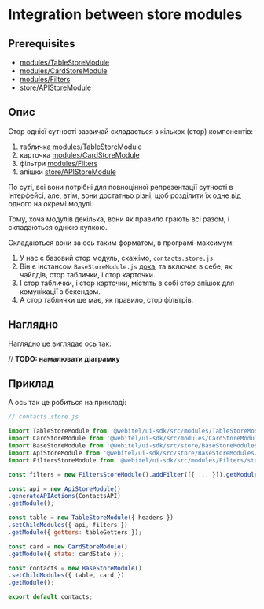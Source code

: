 # Integration between store modules

## Prerequisites

* [modules/TableStoreModule](../../../webitel-ui/modules/table-store-module/Readme.md)
* [modules/CardStoreModule](../../../webitel-ui/modules/card-store-module/Readme.md)
* [modules/Filters](../../../webitel-ui/modules/Filters/Readme.md)
* [store/APIStoreModule](../../../webitel-ui/store/api-store-module/Readme.md)

## Опис

Стор однієї сутності зазвичай складається з кількох (стор) компонентів:

1. табличка [modules/TableStoreModule](../../../webitel-ui/modules/table-store-module/Readme.md)
2. карточка [modules/CardStoreModule](../../../webitel-ui/modules/card-store-module/Readme.md)
3. фільтри [modules/Filters](../../../webitel-ui/modules/Filters/Readme.md)
4. апішки [store/APIStoreModule](../../../webitel-ui/store/api-store-module/Readme.md)

По суті, всі вони потрібні для повноцінної репрезентації сутності в інтерфейсі,
але, втім, вони достатньо різні, щоб розділити їх одне від одного на окремі модулі.

Тому, хоча модулів декілька, вони як правило грають всі разом, і складаються однією купкою.

Складаються вони за ось таким форматом, в програмі-максимум:

1. У нас є базовий стор модуль, скажімо, `contacts.store.js`.
2. Він є інстансом `BaseStoreModule.js` [дока](../../../webitel-ui/store/base-store-module/Readme.md), та включає в
   себе,
   як чайлдів, стор таблички, і стор карточки.
3. І стор таблички, і стор карточки, містять в собі стор апішок для комунікації з бекендом.
4. А стор таблички ще має, як правило, стор фільтрів.

## Наглядно

Наглядно це виглядає ось так:

// **TODO: намалювати діаграмку**

## Приклад

А ось так це робиться на прикладі:

```javascript
// contacts.store.js

import TableStoreModule from '@webitel/ui-sdk/src/modules/TableStoreModule/store/TableStoreModule.js';
import CardStoreModule from '@webitel/ui-sdk/src/modules/CardStoreModule/store/CardStoreModule.js';
import BaseStoreModule from '@webitel/ui-sdk/src/store/BaseStoreModules/BaseStoreModule.js';
import ApiStoreModule from '@webitel/ui-sdk/src/store/BaseStoreModules/ApiStoreModule.js';
import FiltersStoreModule from '@webitel/ui-sdk/src/modules/Filters/store/FiltersStoreModule.js';

const filters = new FiltersStoreModule().addFilter([{ ... }]).getModule();

const api = new ApiStoreModule()
.generateAPIActions(ContactsAPI)
.getModule();

const table = new TableStoreModule({ headers })
.setChildModules({ api, filters })
.getModule({ getters: tableGetters });

const card = new CardStoreModule()
.getModule({ state: cardState });

const contacts = new BaseStoreModule()
.setChildModules({ table, card })
.getModule();

export default contacts;
```

